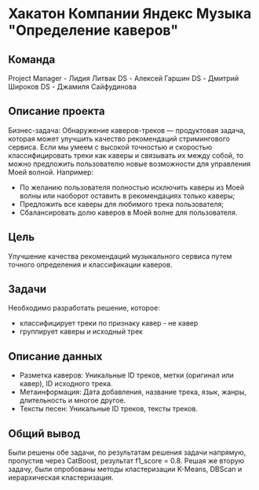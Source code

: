 # Хакатон Компании Яндекс Музыка "Определение каверов"
## Команда
Project Manager - Лидия Литвак
DS - Алексей Гаршин
DS - Дмитрий Широков
DS - Джамиля Сайфудинова

## Описание проекта
Бизнес-задача: Обнаружение каверов-треков — продуктовая задача, которая может
улучшить качество рекомендаций стримингового сервиса. Если мы умеем с высокой
точностью и скоростью классифицировать треки как каверы и связывать их между собой,
то можно предложить пользователю новые возможности для управления Моей волной.
Например:
* По желанию пользователя полностью исключить каверы из Моей волны или наоборот
оставить в рекомендациях только каверы;
* Предложить все каверы для любимого трека пользователя;
* Сбалансировать долю каверов в Моей волне для пользователя.
  
## Цель
Улучшение качества рекомендаций музыкального сервиса путем точного определения и классификации каверов.

## Задачи
Необходимо разработать решение, которое:
* классифицирует треки по признаку кавер - не кавер
* группирует каверы и исходный трек

## Описание данных
* Разметка каверов: Уникальные ID треков, метки (оригинал или кавер), ID исходного трека.
* Метаинформация: Дата добавления, название трека, язык, жанры, длительность и многое другое.
* Тексты песен: Уникальные ID треков, тексты треков.

## Общий вывод

Были решены обе задачи, по результатам решения задачи напрямую, пропустив через CatBoost, результат f1_score = 0.8. Решая же вторую задачу, были опробованы методы кластеризации K-Means, DBScan и иерархическая кластеризация.
